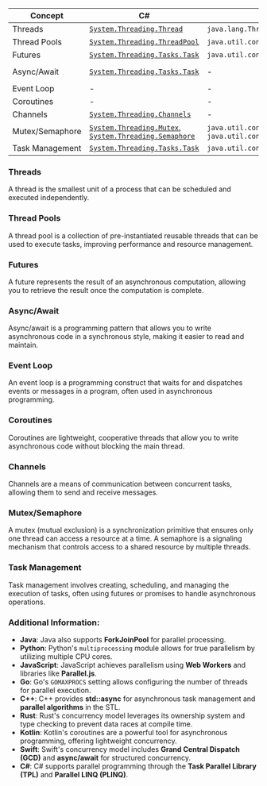 
| Concept           | C#                                    | Java                                               | Python                      | JavaScript                | Go         | C++                     | Rust                        | Kotlin                | Swift                      |
|-------------------|----------------------------------------|----------------------------------------------------|-----------------------------|----------------------------|------------|-------------------------|-----------------------------|------------------------|----------------------------|
| Threads           | [`System.Threading.Thread`](https://learn.microsoft.com/en-us/dotnet/api/system.threading.thread?view=net-9.0)             | `java.lang.Thread`                                 | `threading`                 | -                          | Goroutines | `std::thread`           | `std::thread`               | -                      | -                          |
| Thread Pools      | [`System.Threading.ThreadPool`](https://learn.microsoft.com/en-us/dotnet/api/system.threading.threadpool?view=net-9.0)         | `java.util.concurrent.ExecutorService`             | -                           | -                          | -          | -                       | -                           | -                      | -                          |
| Futures           | [`System.Threading.Tasks.Task`](https://learn.microsoft.com/en-us/dotnet/api/system.threading.tasks?view=net-9.0)         | `java.util.concurrent.Future`                      | `concurrent.futures`        | `Promise`                  | -          | `std::future`           | `std::future`               | -                      | -                          |
| Async/Await       | [`System.Threading.Tasks.Task`](https://learn.microsoft.com/en-us/dotnet/api/system.threading.tasks?view=net-9.0)         | -                                                  | `asyncio`                   | `Promise`, `async/await`   | -          | -                       | `async-std`, `tokio`        | `kotlinx.coroutines`   | `async/await`              |
| Event Loop        | -                                      | -                                                  | `asyncio`                   | Event Loop                 | -          | -                       | -                           | -                      | -                          |
| Coroutines        | -                                      | -                                                  | -                           | -                          | -          | -                       | -                           | `kotlinx.coroutines`   | -                          |
| Channels          | [`System.Threading.Channels`](https://learn.microsoft.com/en-us/dotnet/api/system.threading.channels?view=net-9.0)           | -                                                  | -                           | -                          | `chan`     | -                       | `std::sync::mpsc`           | -                      | -                          |
| Mutex/Semaphore   | [`System.Threading.Mutex`, `System.Threading.Semaphore`](https://learn.microsoft.com/en-us/dotnet/api/system.threading?view=net-9.0) | `java.util.concurrent.locks.ReentrantLock`, `java.util.concurrent.Semaphore` | `threading.Lock`, `threading.Semaphore` | - | - | `std::mutex`, `std::semaphore` | `std::sync::Mutex`, `std::sync::Semaphore` | - | - |
| Task Management   | [`System.Threading.Tasks.Task`](https://learn.microsoft.com/en-us/dotnet/api/system.threading.tasks?view=net-9.0)         | `java.util.concurrent.CompletableFuture`           | -                           | -                          | -          | `std::async`            | -                           | -                      | -                          |

### Threads
A thread is the smallest unit of a process that can be scheduled and executed independently.

### Thread Pools
A thread pool is a collection of pre-instantiated reusable threads that can be used to execute tasks, improving performance and resource management.

### Futures
A future represents the result of an asynchronous computation, allowing you to retrieve the result once the computation is complete.

### Async/Await
Async/await is a programming pattern that allows you to write asynchronous code in a synchronous style, making it easier to read and maintain.

### Event Loop
An event loop is a programming construct that waits for and dispatches events or messages in a program, often used in asynchronous programming.

### Coroutines
Coroutines are lightweight, cooperative threads that allow you to write asynchronous code without blocking the main thread.

### Channels
Channels are a means of communication between concurrent tasks, allowing them to send and receive messages.

### Mutex/Semaphore
A mutex (mutual exclusion) is a synchronization primitive that ensures only one thread can access a resource at a time. A semaphore is a signaling mechanism that controls access to a shared resource by multiple threads.

### Task Management
Task management involves creating, scheduling, and managing the execution of tasks, often using futures or promises to handle asynchronous operations.

### Additional Information:
- **Java**: Java also supports **ForkJoinPool** for parallel processing.
- **Python**: Python's `multiprocessing` module allows for true parallelism by utilizing multiple CPU cores.
- **JavaScript**: JavaScript achieves parallelism using **Web Workers** and libraries like **Parallel.js**.
- **Go**: Go's `GOMAXPROCS` setting allows configuring the number of threads for parallel execution.
- **C++**: C++ provides **std::async** for asynchronous task management and **parallel algorithms** in the STL.
- **Rust**: Rust's concurrency model leverages its ownership system and type checking to prevent data races at compile time.
- **Kotlin**: Kotlin's coroutines are a powerful tool for asynchronous programming, offering lightweight concurrency.
- **Swift**: Swift's concurrency model includes **Grand Central Dispatch (GCD)** and **async/await** for structured concurrency.
- **C#**: C# supports parallel programming through the **Task Parallel Library (TPL)** and **Parallel LINQ (PLINQ)**.
